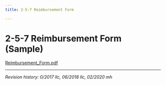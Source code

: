 ```yaml
---
title: 2-5-7 Reimbursement Form

---
```


# 2-5-7 Reimbursement Form (Sample)

[Reimbursement_Form.pdf](https://github.com/calarchivists/sca-handbook/files/Reimbursement_Form.pdf)

***

_Revision history: 0/2017 llc, 06/2018 llc, 02/2020 mh_
